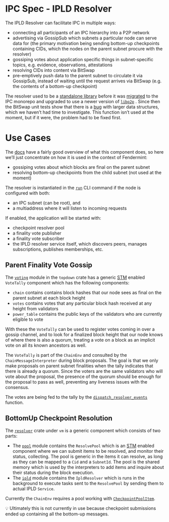 # IPC Spec - IPLD Resolver

The IPLD Resolver can facilitate IPC in multiple ways:

- connecting all participants of an IPC hierarchy into a P2P network
- advertising via GossipSub which subnets a particular node can serve data for (the primary motivation being sending bottom-up checkpoints containing CIDs, which the nodes on the parent subnet procure with the resolver)
- gossiping votes about application specific things in subnet-specific topics, e.g. evidence, observations, attestations
- resolving CIDs into content via BitSwap
- pre-emptively push data to the parent subnet to circulate it via GossipSub, instead of waiting until the request arrives via BitSwap (e.g. the contents of a bottom-up checkpoint)

The resolver used to be a [standalone library](https://github.com/consensus-shipyard/ipc-ipld-resolver) before it was [migrated](https://github.com/consensus-shipyard/ipc/tree/main/ipld/resolver) to the IPC monorepo and upgraded to use a newer version of [`libp2p`](https://github.com/libp2p/rust-libp2p) . Since then the BitSwap unit tests show that there is a [bug](https://github.com/consensus-shipyard/ipc/issues/537) with larger data structures, which we haven’t had time to investigate. This function isn’t used at the moment, but if it were, the problem had to be fixed first.

# Use Cases

The [docs](https://github.com/consensus-shipyard/ipc/tree/main/ipld/resolver/docs) have a fairly good overview of what this component does, so here we’ll just concentrate on how it is used in the context of Fendermint:

- gossiping votes about which blocks are final on the parent subnet
- resolving bottom-up checkpoints from the child subnet (not used at the moment)

The resolver is instantiated in the [`run`](https://github.com/consensus-shipyard/ipc/blob/7af25c4c860f5ab828e8177927a0f8b6b7a7cc74/fendermint/app/src/cmd/run.rs#L165-L233) CLI command if the node is configured with both:

- an IPC subnet (can be root), and
- a multiaddress where it will listen to incoming requests

If enabled, the application will be started with:

- checkpoint resolver pool
- a finality vote publisher
- a finality vote subscriber
- the IPLD resolver service itself, which discovers peers, manages subscriptions, publishes memberships, etc.

## Parent Finality Vote Gossip

The [`voting`](https://github.com/consensus-shipyard/ipc/blob/specs/fendermint/vm/topdown/src/voting.rs) module in the `topdown` crate has a generic [STM](https://crates.io/crates/async-stm) enabled `VoteTally` component which has the following components:

- `chain` contains contains block hashes that our node sees as final on the parent subnet at each block height
- `votes` contains votes that any particular block hash received at any height from validators
- `power_table` contains the public keys of the validators who are currently eligible to vote

With these the `VoteTally` can be used to register votes coming in over a gossip channel, and to look for a finalized block height that our node knows of where there is also a quorum, treating a vote on a block as an implicit vote on all its known ancestors as well.

The `VoteTally` is part of the `ChainEnv` and consulted by the `ChainMessageInterpreter` during block proposals. The goal is that we only make proposals on parent subnet finalities when the tally indicates that there is already a quorum. Since the voters are the same validators who will vote about the proposal, the presence of the quorum should be enough for the proposal to pass as well, preventing any liveness issues with the consensus.

The votes are being fed to the tally by the [`dispatch_resolver_events`](https://github.com/consensus-shipyard/ipc/blob/7af25c4c860f5ab828e8177927a0f8b6b7a7cc74/fendermint/app/src/cmd/run.rs#L501) function.

## BottomUp Checkpoint Resolution

The [`resolver`](https://github.com/consensus-shipyard/ipc/tree/specs/fendermint/vm/resolver) crate under `vm` is a generic component which consists of two parts:

- The [`pool`](https://github.com/consensus-shipyard/ipc/blob/specs/fendermint/vm/resolver/src/pool.rs) module contains the `ResolvePool` which is an [STM](https://crates.io/crates/async-stm) enabled component where we can submit items to be resolved, and monitor their status, collecting. The pool is generic in the items it can resolve, as long as they can be mapped to a `Cid` and a `SubnetId`. The pool is the shared memory which is used by the interpreters to add items and inquire about their status during the block execution.
- The [`ipld`](https://github.com/consensus-shipyard/ipc/blob/specs/fendermint/vm/resolver/src/ipld.rs) module contains the `IpldResolver` which is runs in the background to execute tasks sent to the `ResolvePool` by sending them to actual IPLD `Service`.

Currently the `ChainEnv` requires a pool working with [`CheckpointPoolItem`](https://github.com/consensus-shipyard/ipc/blob/7af25c4c860f5ab828e8177927a0f8b6b7a7cc74/fendermint/vm/interpreter/src/chain.rs#L51).

<aside>
💡 Ultimately this is not currently in use because checkpoint submissions ended up containing all the bottom-up messages.

</aside>
